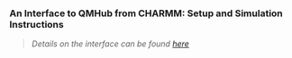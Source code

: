 ### An Interface to QMHub from CHARMM: Setup and Simulation Instructions
> *Details on the interface can be found [here](https://raafik980.github.io/posts/charmm-python-interfacer/)*

<br>
<br>
